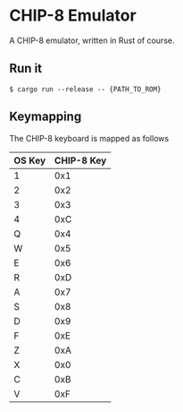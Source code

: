 # CHIP-8 Emulator

A CHIP-8 emulator, written in Rust of course.

## Run it

`$ cargo run --release -- {PATH_TO_ROM}`

## Keymapping

The CHIP-8 keyboard is mapped as follows

| **OS Key** |   **CHIP-8 Key** |
|------------|------------------|
| 1          |  0x1             |
| 2          | 0x2              |
| 3          |  0x3             |
| 4          | 0xC              |
| Q          |  0x4             |
| W          | 0x5              |
| E          | 0x6              |
| R          | 0xD              |
| A          | 0x7              |
| S          | 0x8              |
| D          | 0x9              |
| F          | 0xE              |
| Z          | 0xA              |
| X          | 0x0              |
| C          | 0xB              |
| V          | 0xF              |
